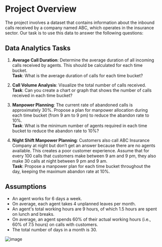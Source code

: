 # Project Overview

The project involves a dataset that contains information about the inbound calls received by a company named ABC, which operates in the insurance sector. Our task is to use this data to answer the following questions:

## Data Analytics Tasks

1. **Average Call Duration**: Determine the average duration of all incoming calls received by agents. This should be calculated for each time bucket.  
   **Task**: What is the average duration of calls for each time bucket?

2. **Call Volume Analysis**: Visualize the total number of calls received.  
   **Task**: Can you create a chart or graph that shows the number of calls received in each time bucket?

3. **Manpower Planning**: The current rate of abandoned calls is approximately 30%. Propose a plan for manpower allocation during each time bucket (from 9 am to 9 pm) to reduce the abandon rate to 10%.  
   **Task**: What is the minimum number of agents required in each time bucket to reduce the abandon rate to 10%?

4. **Night Shift Manpower Planning**: Customers also call ABC Insurance Company at night but don’t get an answer because there are no agents available. This creates a poor customer experience. Assume that for every 100 calls that customers make between 9 am and 9 pm, they also make 30 calls at night between 9 pm and 9 am.  
   **Task**: Propose a manpower plan for each time bucket throughout the day, keeping the maximum abandon rate at 10%.

## Assumptions
- An agent works for 6 days a week.
- On average, each agent takes 4 unplanned leaves per month.
- An agent's total working hours are 9 hours, of which 1.5 hours are spent on lunch and breaks.
- On average, an agent spends 60% of their actual working hours (i.e., 60% of 7.5 hours) on calls with customers.
- The total number of days in a month is 30.


![image](https://github.com/user-attachments/assets/d835d78d-d57e-4d0f-a653-0346721f78ea)





